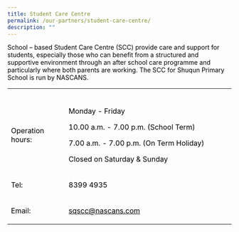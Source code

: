 ```yaml
---
title: Student Care Centre
permalink: /our-partners/student-care-centre/
description: ""
---
```

<p><span style="color: #000000;">School &ndash; based Student Care Centre (SCC) provide care and support for students, especially those who can benefit from a structured and supportive environment through an after school care programme and particularly where both parents are working. The SCC for Shuqun Primary School is run by NASCANS.</span></p>
<table width="539">
<tbody>
<tr>
<td width="122">
<p><span style="color: #000000;"></span></p>
</td>
<td width="401">
<p><span style="color: #000000;"></span></p>
</td>
</tr>
<tr>
<td width="122">
<p><span style="color: #000000;">Operation hours:</span></p>
</td>
<td width="401">
<p><span style="color: #000000;">Monday - Friday</span></p>
<p><span style="color: #000000;">10.00 a.m. - 7.00 p.m. (School Term)</span></p>
<p><span style="color: #000000;">7.00 a.m. - 7.00 p.m. (On Term Holiday)</span></p>
<p><span style="color: #000000;">Closed on Saturday &amp; Sunday</span></p>
</td>
</tr>
<tr>
<td width="122">
<p><span style="color: #000000;">Tel:</span></p>
</td>
<td width="401">
<p><span style="color: #000000;">8399 4935</span></p>
</td>
</tr>
<tr>
<td width="122">
<p><span style="color: #000000;">Email:</span></p>
</td>
<td width="401">
<p><span style="color: #000000;"><a style="color: #000000;" href="mailto:sqps@moe.edu.sg">sqscc@nascans.com</a></span></p>
</td>
</tr>
